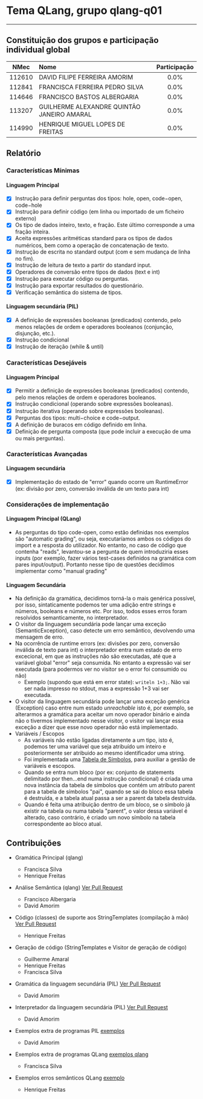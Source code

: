 # Tema **QLang**, grupo **qlang-q01**
-----

## Constituição dos grupos e participação individual global

| NMec | Nome | Participação |
|:---:|:---|:---:|
| 112610 | DAVID FILIPE FERREIRA AMORIM | 0.0% |
| 112841 | FRANCISCA FERREIRA PEDRO SILVA | 0.0% |
| 114646 | FRANCISCO BASTOS ALBERGARIA | 0.0% |
| 113207 | GUILHERME ALEXANDRE QUINTÃO JANEIRO AMARAL | 0.0% |
| 114990 | HENRIQUE MIGUEL LOPES DE FREITAS | 0.0% |

## Relatório

### Características Mínimas

#### Linguagem Principal

- [x] Instrução para definir perguntas dos tipos: hole, open, code−open, code−hole
- [x] Instrução para definir código (em linha ou importado de um ficheiro externo)
- [x] Os tipo de dados inteiro, texto, e fração. Este último corresponde a uma fração inteira.
- [x] Aceita expressões aritméticas standard para os tipos de dados numéricos, bem como a operação de concatenação de texto.
- [x] Instrução de escrita no standard output (com e sem mudança de linha no fim).
- [x] Instrução de leitura de texto a partir do standard input.
- [x] Operadores de conversão entre tipos de dados (text e int)
- [x] Instrução para executar código ou perguntas.
- [x] Instrução para exportar resultados do questionário.
- [x] Verificação semântica do sistema de tipos.

#### Linguagem secundária (PIL)

- [x] A definição de expressões booleanas (predicados) contendo, pelo menos relações de ordem e operadores booleanos (conjunção, disjunção, etc.).
- [x] Instrução condicional
- [x] Instrução de iteração (while & until)

### Características Desejáveis

#### Linguagem Principal

- [x] Permitir a definição de expressões booleanas (predicados) contendo, pelo menos relações de ordem e operadores booleanos.
- [x] Instrução condicional (operando sobre expressões booleanas).
- [x] Instrução iterativa (operando sobre expressões booleanas).
- [x] Perguntas dos tipos: multi−choice e code−output.
- [x] A definição de buracos em código definido em linha.
- [x] Definição de pergunta composta (que pode incluir a execução de uma ou mais perguntas).

### Características Avançadas

#### Linguagem secundária

- [x] Implementação do estado de "error" quando ocorre um RuntimeError (ex: divisão por zero, conversão inválida de um texto para int)


### Considerações de implementação

#### Linguagem Principal (QLang)

- As perguntas do tipo code-open, como estão definidas nos exemplos são "automatic grading", ou seja, executaríamos ambos os códigos do import e a resposta do utilizador. No entanto, no caso de código que contenha "reads", levantou-se a pergunta de quem introduziria esses inputs (por exemplo, fazer vários test-cases definidos na gramática com pares input/output). Portanto nesse tipo de questões decidimos implementar como "manual grading"

#### Linguagem Secundária

- Na definição da gramática, decidimos torná-la o mais genérica possível, por isso, sintaticamente podemos ter uma adição entre strings e números, booleans e números etc. Por isso, todos esses erros foram resolvidos semanticamente, no interpretador.
- O visitor da linguagem secundária pode lançar uma exceção (SemanticException), caso detecte um erro semântico, devolvendo uma mensagem de erro.
- Na ocorrência de runtime errors (ex: divisões por zero, conversão inválida de texto para int) o interpretador entra num estado de erro excecional, em que as instruções não são executadas, até que a variável global "error" seja consumida. No entanto a expressão vai ser executada (para podermos ver no visitor se o error foi consumido ou não)
    - Exemplo (supondo que está em error state): `writeln 1+3;`. Não vai ser nada impresso no stdout, mas a expressão 1+3 vai ser executada.
- O visitor da linguagem secundária pode lançar uma exceção genérica (Exception) caso entre num estado _unreachable_ isto é, por exemplo, se alterarmos a gramática para aceitar um novo operador binário e ainda não o tivermos implementado nesse visitor, o visitor vai lançar essa exceção a dizer que esse novo operador não está implementado.
- Variáveis / Escopos
    - As variáveis não estão ligadas diretamente a um tipo, isto é, podemos ter uma variável que seja atribuído um inteiro e posteriormente ser atribuido ao mesmo identificador uma string.
    - Foi implementada uma [Tabela de Símbolos](./src/SymbolTable.py), para auxiliar a gestão de variáveis e escopos.
    - Quando se entra num bloco (por ex: conjunto de statements delimitado por then...end numa instrução condicional) é criada uma nova instância da tabela de símbolos que contém um atributo parent para a tabela de símbolos "pai", quando se sai do bloco essa tabela é destruída, e a tabela atual passa a ser a parent da tabela destruída.
    - Quando é feita uma atribuição dentro de um bloco, se o símbolo já existir na tabela ou numa tabela "parent", o valor dessa variável é alterado, caso contrário, é criado um novo símbolo na tabela correspondente ao bloco atual.


## Contribuições

- Gramática Principal (qlang)
    - Francisca Silva
    - Henrique Freitas

- Análise Semântica (qlang) [Ver Pull Request](https://github.com/detiuaveiro/qlang-q01/pull/8)
    - Francisco Albergaria
    - David Amorim

- Código (classes) de suporte aos StringTemplates (compilação à mão) [Ver Pull Request](https://github.com/detiuaveiro/qlang-q01/pull/6)
    - Henrique Freitas

- Geração de código (StringTemplates e Visitor de geração de código)
    - Guilherme Amaral
    - Henrique Freitas
    - Francisca Silva

- Gramática da linguagem secundária (PIL) [Ver Pull Request](https://github.com/detiuaveiro/qlang-q01/pull/1)
    - David Amorim

- Interpretador da linguagem secundária (PIL) [Ver Pull Request](https://github.com/detiuaveiro/qlang-q01/pull/1)
    - David Amorim

- Exemplos extra de programas PIL [exemplos](./examples/custom)
    - David Amorim

- Exemplos extra de programas QLang [exemplos qlang](./examples/custom-qlang)
    - Francisca Silva

- Exemplos erros semânticos QLang [exemplo](./examples/semantic-tester.q)
    - Henrique Freitas
